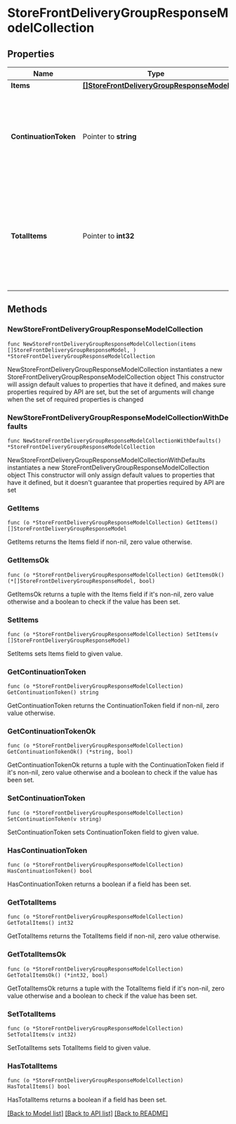 # StoreFrontDeliveryGroupResponseModelCollection

## Properties

Name | Type | Description | Notes
------------ | ------------- | ------------- | -------------
**Items** | [**[]StoreFrontDeliveryGroupResponseModel**](StoreFrontDeliveryGroupResponseModel.md) | List of items. | 
**ContinuationToken** | Pointer to **string** | If present, indicates to the caller that the query was not complete, and they should call the API again specifying the continuation token as a query parameter. | [optional] 
**TotalItems** | Pointer to **int32** | Indicates the total number of items in the collection, which may be more than the number of Items returned, if there is a ContinuationToken.  Only returned in the response to &#x60;$search&#x60; APIs. | [optional] 

## Methods

### NewStoreFrontDeliveryGroupResponseModelCollection

`func NewStoreFrontDeliveryGroupResponseModelCollection(items []StoreFrontDeliveryGroupResponseModel, ) *StoreFrontDeliveryGroupResponseModelCollection`

NewStoreFrontDeliveryGroupResponseModelCollection instantiates a new StoreFrontDeliveryGroupResponseModelCollection object
This constructor will assign default values to properties that have it defined,
and makes sure properties required by API are set, but the set of arguments
will change when the set of required properties is changed

### NewStoreFrontDeliveryGroupResponseModelCollectionWithDefaults

`func NewStoreFrontDeliveryGroupResponseModelCollectionWithDefaults() *StoreFrontDeliveryGroupResponseModelCollection`

NewStoreFrontDeliveryGroupResponseModelCollectionWithDefaults instantiates a new StoreFrontDeliveryGroupResponseModelCollection object
This constructor will only assign default values to properties that have it defined,
but it doesn't guarantee that properties required by API are set

### GetItems

`func (o *StoreFrontDeliveryGroupResponseModelCollection) GetItems() []StoreFrontDeliveryGroupResponseModel`

GetItems returns the Items field if non-nil, zero value otherwise.

### GetItemsOk

`func (o *StoreFrontDeliveryGroupResponseModelCollection) GetItemsOk() (*[]StoreFrontDeliveryGroupResponseModel, bool)`

GetItemsOk returns a tuple with the Items field if it's non-nil, zero value otherwise
and a boolean to check if the value has been set.

### SetItems

`func (o *StoreFrontDeliveryGroupResponseModelCollection) SetItems(v []StoreFrontDeliveryGroupResponseModel)`

SetItems sets Items field to given value.


### GetContinuationToken

`func (o *StoreFrontDeliveryGroupResponseModelCollection) GetContinuationToken() string`

GetContinuationToken returns the ContinuationToken field if non-nil, zero value otherwise.

### GetContinuationTokenOk

`func (o *StoreFrontDeliveryGroupResponseModelCollection) GetContinuationTokenOk() (*string, bool)`

GetContinuationTokenOk returns a tuple with the ContinuationToken field if it's non-nil, zero value otherwise
and a boolean to check if the value has been set.

### SetContinuationToken

`func (o *StoreFrontDeliveryGroupResponseModelCollection) SetContinuationToken(v string)`

SetContinuationToken sets ContinuationToken field to given value.

### HasContinuationToken

`func (o *StoreFrontDeliveryGroupResponseModelCollection) HasContinuationToken() bool`

HasContinuationToken returns a boolean if a field has been set.

### GetTotalItems

`func (o *StoreFrontDeliveryGroupResponseModelCollection) GetTotalItems() int32`

GetTotalItems returns the TotalItems field if non-nil, zero value otherwise.

### GetTotalItemsOk

`func (o *StoreFrontDeliveryGroupResponseModelCollection) GetTotalItemsOk() (*int32, bool)`

GetTotalItemsOk returns a tuple with the TotalItems field if it's non-nil, zero value otherwise
and a boolean to check if the value has been set.

### SetTotalItems

`func (o *StoreFrontDeliveryGroupResponseModelCollection) SetTotalItems(v int32)`

SetTotalItems sets TotalItems field to given value.

### HasTotalItems

`func (o *StoreFrontDeliveryGroupResponseModelCollection) HasTotalItems() bool`

HasTotalItems returns a boolean if a field has been set.


[[Back to Model list]](../README.md#documentation-for-models) [[Back to API list]](../README.md#documentation-for-api-endpoints) [[Back to README]](../README.md)


